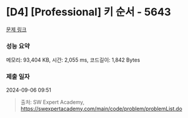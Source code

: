 # [D4] [Professional] 키 순서 - 5643 

[문제 링크](https://swexpertacademy.com/main/code/problem/problemDetail.do?contestProbId=AWXQsLWKd5cDFAUo) 

### 성능 요약

메모리: 93,404 KB, 시간: 2,055 ms, 코드길이: 1,842 Bytes

### 제출 일자

2024-09-06 09:51



> 출처: SW Expert Academy, https://swexpertacademy.com/main/code/problem/problemList.do